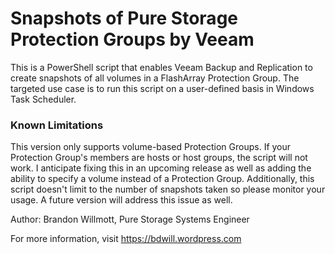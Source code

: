# Snapshots of Pure Storage Protection Groups by Veeam

This is a PowerShell script that enables Veeam Backup and Replication to create snapshots of all volumes in a FlashArray Protection Group. The targeted use case is to run this script on a user-defined basis in Windows Task Scheduler.

### Known Limitations

This version only supports volume-based Protection Groups. If your Protection Group's members are hosts or host groups, the script will not work. I anticipate fixing this in an upcoming release as well as adding the ability to specify a volume instead of a Protection Group. Additionally, this script doesn't limit to the number of snapshots taken so please monitor your usage. A future version will address this issue as well.

Author: Brandon Willmott, Pure Storage Systems Engineer

For more information, visit https://bdwill.wordpress.com
